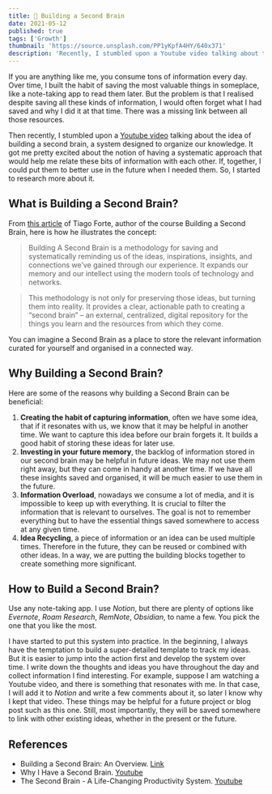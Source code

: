 ```yaml
---
title: 🧠 Building a Second Brain
date: 2021-05-12
published: true
tags: ['Growth']
thumbnail: 'https://source.unsplash.com/PP1yKpfA4HY/640x371'
description: 'Recently, I stumbled upon a Youtube video talking about the idea of building a second brain, a system designed to organize our knowledge.'
---
```


If you are anything like me, you consume tons of information every day. Over time, I built the habit of saving the most valuable things in someplace, like a note-taking app to read them later.
But the problem is that I realised despite saving all these kinds of information, I would often forget what I had saved and why I did it at that time. There was a missing link between all those resources.

Then recently, I stumbled upon a [Youtube video](https://youtu.be/96pSnIo4nDg) talking about the idea of building a second brain, a system designed to organize our knowledge. It got me pretty excited about the notion of having a systematic approach that would help me relate these bits of information with each other. If, together, I could put them to better use in the future when I needed them. So, I started to research more about it.

## What is Building a Second Brain?

From [this article](https://fortelabs.co/blog/basboverview/) of Tiago Forte, author of the course Building a Second Brain, here is how he illustrates the concept:

> Building A Second Brain is a methodology for saving and systematically reminding us of the ideas, inspirations, insights, and connections we’ve gained through our experience. It expands our memory and our intellect using the modern tools of technology and networks.

> This methodology is not only for preserving those ideas, but turning them into reality. It provides a clear, actionable path to creating a “second brain” – an external, centralized, digital repository for the things you learn and the resources from which they come.

You can imagine a Second Brain as a place to store the relevant information curated for yourself and organised in a connected way.

## Why Building a Second Brain?

Here are some of the reasons why building a Second Brain can be beneficial:
1. **Creating the habit of capturing information**, often we have some idea, that if it resonates with us, we know that it may be helpful in another time. We want to capture this idea before our brain forgets it. It builds a good habit of storing these ideas for later use.
2. **Investing in your future memory**, the backlog of information stored in our second brain may be helpful in future ideas. We may not use them right away, but they can come in handy at another time. If we have all these insights saved and organised, it will be much easier to use them in the future.
3. **Information Overload**, nowadays we consume a lot of media, and it is impossible to keep up with everything. It is crucial to filter the information that is relevant to ourselves. The goal is not to remember everything but to have the essential things saved somewhere to access at any given time.
4. **Idea Recycling**, a piece of information or an idea can be used multiple times. Therefore in the future, they can be reused or combined with other ideas. In a way, we are putting the building blocks together to create something more significant.

## How to Build a Second Brain?

Use any note-taking app. I use *Notion*, but there are plenty of options like *Evernote*, *Roam Research*, *RemNote*, *Obsidian*, to name a few. You pick the one that you like the most.

I have started to put this system into practice. In the beginning, I always have the temptation to build a super-detailed template to track my ideas. But it is easier to jump into the action first and develop the system over time.
I write down the thoughts and ideas you have throughout the day and collect information I find interesting. For example, suppose I am watching a Youtube video, and there is something that resonates with me. In that case, I will add it to *Notion* and write a few comments about it, so later I know why I kept that video. These things may be helpful for a future project or blog post such as this one. Still, most importantly, they will be saved somewhere to link with other existing ideas, whether in the present or the future.

## References
- Building a Second Brain: An Overview. [Link](https://fortelabs.co/blog/basboverview/)
- Why I Have a Second Brain. [Youtube](https://youtu.be/96pSnIo4nDg)
- The Second Brain - A Life-Changing Productivity System. [Youtube](https://youtu.be/OP3dA2GcAh8)
